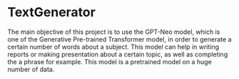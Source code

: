 # TextGenerator

The main objective of this project is to use the GPT-Neo model, which is one of the Generative Pre-trained Transformer model, in order to generate a certain number of words about a subject.
This model can help in writing reports or making presentation about a certain topic, as well as completing the a phrase for example.
This model is a pretrained model on a huge number of data.
